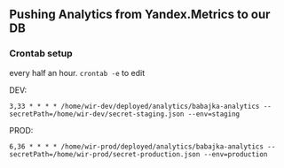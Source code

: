 ## Pushing Analytics from Yandex.Metrics to our DB

### Crontab setup

every half an hour. `crontab -e` to edit

DEV:

`3,33 * * * * /home/wir-dev/deployed/analytics/babajka-analytics --secretPath=/home/wir-dev/secret-staging.json --env=staging`

PROD:

`6,36 * * * * /home/wir-prod/deployed/analytics/babajka-analytics --secretPath=/home/wir-prod/secret-production.json --env=production`

